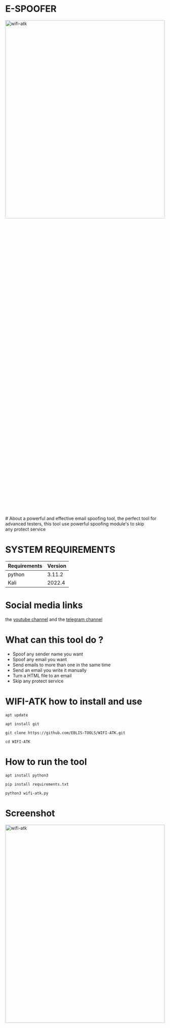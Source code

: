 # E-SPOOFER
<img alt="wifi-atk" src=".github/icons/wifitool.png" height="40%" width="100%" />
# About
a powerful and effective email spoofing tool, the perfect tool for advanced testers, this tool use powerful spoofing module's to skip any protect service

# SYSTEM REQUIREMENTS
| Requirements   | Version            |
| -------------- | ------------------ |
| python         | 3.11.2             |
| Kali           | 2022.4             |
 
# Social media links
the <a href="https://www.youtube.com/@TheEthicalGuy">youtube channel</a> and the
<a href="https://t.me/EBLISTOOLScommunity">telegram channel</a>
 
# What can this tool do ?

<ul>
 <li>Spoof any sender name you want</li>
 <li>Spoof any email you want</li>
 <li>Send emails to more than one in the same time</li>
 <li>Send an email you write it manually</li>
 <li>Turn a HTML file to an email</li>
 <li>Skip any protect service</li>
 </ul>

# WIFI-ATK how to install and use

```
apt update
```
```
apt install git
```
```
git clone https://github.com/EBLIS-TOOLS/WIFI-ATK.git
```
```
cd WIFI-ATK
```

# How to run the tool

```
apt install python3  
```
```
pip install requirements.txt
```
```
python3 wifi-atk.py
```

# Screenshot
<img alt="wifi-atk" src=".github/icons/sc.png" height="40%" width="100%" />
